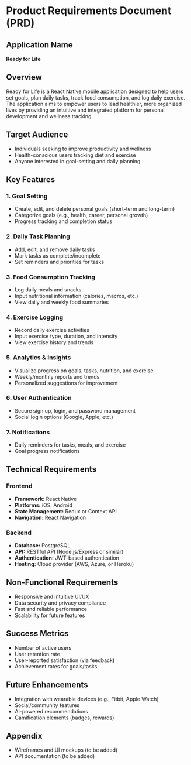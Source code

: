 # Product Requirements Document (PRD)

## Application Name
**Ready for Life**

## Overview
Ready for Life is a React Native mobile application designed to help users set goals, plan daily tasks, track food consumption, and log daily exercise. The application aims to empower users to lead healthier, more organized lives by providing an intuitive and integrated platform for personal development and wellness tracking.

## Target Audience
- Individuals seeking to improve productivity and wellness
- Health-conscious users tracking diet and exercise
- Anyone interested in goal-setting and daily planning

## Key Features

### 1. Goal Setting
- Create, edit, and delete personal goals (short-term and long-term)
- Categorize goals (e.g., health, career, personal growth)
- Progress tracking and completion status

### 2. Daily Task Planning
- Add, edit, and remove daily tasks
- Mark tasks as complete/incomplete
- Set reminders and priorities for tasks

### 3. Food Consumption Tracking
- Log daily meals and snacks
- Input nutritional information (calories, macros, etc.)
- View daily and weekly food summaries

### 4. Exercise Logging
- Record daily exercise activities
- Input exercise type, duration, and intensity
- View exercise history and trends

### 5. Analytics & Insights
- Visualize progress on goals, tasks, nutrition, and exercise
- Weekly/monthly reports and trends
- Personalized suggestions for improvement

### 6. User Authentication
- Secure sign up, login, and password management
- Social login options (Google, Apple, etc.)

### 7. Notifications
- Daily reminders for tasks, meals, and exercise
- Goal progress notifications

## Technical Requirements

### Frontend
- **Framework:** React Native
- **Platforms:** iOS, Android
- **State Management:** Redux or Context API
- **Navigation:** React Navigation

### Backend
- **Database:** PostgreSQL
- **API:** RESTful API (Node.js/Express or similar)
- **Authentication:** JWT-based authentication
- **Hosting:** Cloud provider (AWS, Azure, or Heroku)

## Non-Functional Requirements
- Responsive and intuitive UI/UX
- Data security and privacy compliance
- Fast and reliable performance
- Scalability for future features

## Success Metrics
- Number of active users
- User retention rate
- User-reported satisfaction (via feedback)
- Achievement rates for goals/tasks

## Future Enhancements
- Integration with wearable devices (e.g., Fitbit, Apple Watch)
- Social/community features
- AI-powered recommendations
- Gamification elements (badges, rewards)

## Appendix
- Wireframes and UI mockups (to be added)
- API documentation (to be added)
